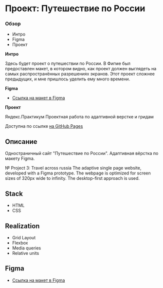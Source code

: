 # Проект: Путешествие по России

### Обзор
* Интро
* Figma
* Проект

**Интро**

Здесь будет проект о путешествии по России.
В Фигме был предоставлен макет, в котором видно, как проект должен выглядеть на самых распространённых разрешениях экранов.
Этот проект сложнее предыдущих, и мне пришлось уделить ему много времени.

**Figma**

* [Ссылка на макет в Figma](https://www.figma.com/file/5S2WSbEFL6awjVWJ0NWL8Q/Sprint-3_-Russia-_-desktop-mobile?node-id=28503%3A0)

**Проект**

Яндекс.Практикум Проектная работа по адаптивной верстке и гридам

Доступна по ссылке [на GitHub Pages](git@github.com:Polinanadahovskaya/russian-travel.git)

## Описание

Одностраничный сайт "Путешествие по России". Адаптивная вёрстка по макету Figma.

№ Project 3: Travel across russia
The adaptive single page website, developed with a Figma prototype. The webpage is optimized for screen sizes of 320px wide to infinity. The desktop-first approach is used.

## Stack
* HTML
* CSS

## Realization
* Grid Layout
* Flexbox
* Media queries
* Relative units

## Figma
* [Ссылка на макет в Figma](https://www.figma.com/file/5S2WSbEFL6awjVWJ0NWL8Q/Sprint-3_-Russia-_-desktop-mobile?node-id=28503%3A0)
